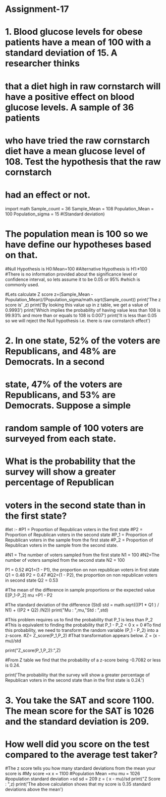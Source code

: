 # Assignment-17

# 1. Blood glucose levels for obese patients have a mean of 100 with a standard deviation of 15. A researcher thinks 
# that a diet high in raw cornstarch will have a positive effect on blood glucose levels. A sample of 36 patients 
# who have tried the raw cornstarch diet have a mean glucose level of 108. Test the hypothesis that the raw cornstarch 
# had an effect or not.

import math
Sample_count = 36
Sample_Mean = 108
Population_Mean = 100
Population_sigma = 15 #(Standard deviation)

# The population mean is 100 so we have define our hypotheses based on that.
#Null Hypothesis is H0:Mean=100 
#Alternative Hypothesis is H1:≠100
#There is no information provided about the significance level or confidence interval, so lets assume it to be 0.05 or 95%
#which is commonly used.

#Lets calculate Z score
z=(Sample_Mean - Population_Mean)/(Population_sigma/math.sqrt(Sample_count))
print('The z score is' ,z)
print('By looking this value up in z table, we get a value of 0.9993')
print('Which implies the probability of having value less than 108 is 99.93% and more than or equals to 108 is 0.007')
print('It is less than 0.05 so we will reject the Null hypothesis i.e. there is raw cornstarch effect')

# 2. In one state, 52% of the voters are Republicans, and 48% are Democrats. In a second
# state, 47% of the voters are Republicans, and 53% are Democrats. Suppose a simple
# random sample of 100 voters are surveyed from each state.
# What is the probability that the survey will show a greater percentage of Republican
# voters in the second state than in the first state?

#let :-
#P1 = Proportion of Republican voters in the first state
#P2 = Proportion of Republican voters in the second state
#P_1 = Proportion of Republican voters in the sample from the first state
#P_2 = Proportion of Republican voters in the sample from the second state. 

#N1 = The number of voters sampled from the first state
N1 = 100
#N2=The number of voters sampled from the second state
N2 = 100

P1 = 0.52
#Q1=(1 - P1), the proportion on non republican voters in first state
Q1 = 0.48
P2 = 0.47
#Q2=(1 - P2), the proportion on non republican voters in second state
Q2 = 0.53

#The mean of the difference in sample proportions or the expected value E[P_1-P_2]
mu =P1 - P2

#The standard deviation of the difference (Std)
std = math.sqrt(((P1 * Q1 ) / N1) + ((P2 * Q2) /N2))
print("Mu : ",mu,"Std : ",std)

#This problem requires us to find the probability that P_1 is less than P_2
#This is equivalent to finding the probability that P_1 - P_2 < 0
x = 0
#To find this probability, we need to transform the random variable (P_1 - P_2) into a z-score. 
#Z= Z_score(P_1,P_2)
#That transformation appears below.
Z = (x - mu)/std

print("Z_score(P_1,P_2):",Z)

#From Z table we find that the probability of a z-score being -0.7082 or less is 0.24.

print('The probability that the survey will show a greater percentage of Republican voters in the second state than in the first state is 0.24.')

# 3. You take the SAT and score 1100. The mean score for the SAT is 1026 and the standard deviation is 209. 
# How well did you score on the test compared to the average test taker?

#The z score tells you how many standard deviations from the mean your score is
#My score =x
x = 1100
#Population Mean =mu
mu = 1026 
#population standard deviation =sd
sd = 209 
z = ( x - mu)/sd
print("Z Score : ",z)
print('The above calculation shows that my score is 0.35 standard deviations above the mean')

